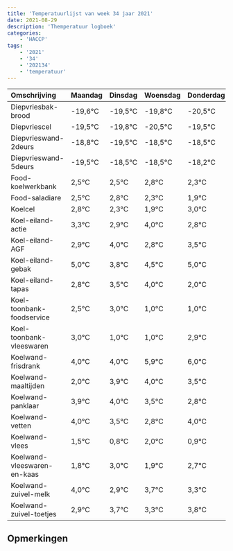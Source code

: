```yaml
---
title: 'Temperatuurlijst van week 34 jaar 2021'
date: 2021-08-29
description: 'Themperatuur logboek'
categories:
    - 'HACCP'
tags:
    - '2021'
    - '34'
    - '202134'
    - 'temperatuur'
---
```

|Omschrijving|Maandag|Dinsdag|Woensdag|Donderdag|Vrijdag|Zaterdag|Zondag|
|:---|:---|:---|:---|:---|:---|:---|:---|
|Diepvriesbak-brood|-19,6°C|-19,5°C|-19,8°C|-20,5°C|-19,5°C|-19,5°C|-19,2°C|
|Diepvriescel|-19,5°C|-19,8°C|-20,5°C|-19,5°C|-19,5°C|-19,2°C|-19,7°C|
|Diepvrieswand-2deurs|-18,8°C|-19,5°C|-18,5°C|-18,5°C|-18,2°C|-18,7°C|-19,1°C|
|Diepvrieswand-5deurs|-19,5°C|-18,5°C|-18,5°C|-18,2°C|-18,7°C|-19,1°C|-18,0°C|
|Food-koelwerkbank|2,5°C|2,5°C|2,8°C|2,3°C|1,9°C|3,0°C|1,8°C|
|Food-saladiare|2,5°C|2,8°C|2,3°C|1,9°C|3,0°C|1,8°C|2,5°C|
|Koelcel|2,8°C|2,3°C|1,9°C|3,0°C|1,8°C|2,5°C|3,0°C|
|Koel-eiland-actie|3,3°C|2,9°C|4,0°C|2,8°C|3,5°C|4,0°C|2,0°C|
|Koel-eiland-AGF|2,9°C|4,0°C|2,8°C|3,5°C|4,0°C|2,0°C|2,0°C|
|Koel-eiland-gebak|5,0°C|3,8°C|4,5°C|5,0°C|3,0°C|3,0°C|4,9°C|
|Koel-eiland-tapas|2,8°C|3,5°C|4,0°C|2,0°C|2,0°C|3,9°C|4,0°C|
|Koel-toonbank-foodservice|2,5°C|3,0°C|1,0°C|1,0°C|2,9°C|3,0°C|2,5°C|
|Koel-toonbank-vleeswaren|3,0°C|1,0°C|1,0°C|2,9°C|3,0°C|2,5°C|1,8°C|
|Koelwand-frisdrank|4,0°C|4,0°C|5,9°C|6,0°C|5,5°C|4,8°C|6,0°C|
|Koelwand-maaltijden|2,0°C|3,9°C|4,0°C|3,5°C|2,8°C|4,0°C|2,9°C|
|Koelwand-panklaar|3,9°C|4,0°C|3,5°C|2,8°C|4,0°C|2,9°C|3,7°C|
|Koelwand-vetten|4,0°C|3,5°C|2,8°C|4,0°C|2,9°C|3,7°C|3,3°C|
|Koelwand-vlees|1,5°C|0,8°C|2,0°C|0,9°C|1,7°C|1,3°C|1,8°C|
|Koelwand-vleeswaren-en-kaas|1,8°C|3,0°C|1,9°C|2,7°C|2,3°C|2,8°C|1,0°C|
|Koelwand-zuivel-melk|4,0°C|2,9°C|3,7°C|3,3°C|3,8°C|2,0°C|3,5°C|
|Koelwand-zuivel-toetjes|2,9°C|3,7°C|3,3°C|3,8°C|2,0°C|3,5°C|3,5°C|

## Opmerkingen


